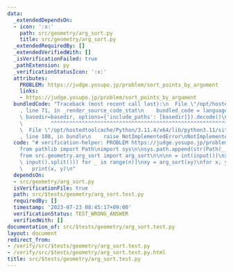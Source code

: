 ```yaml
---
data:
  _extendedDependsOn:
  - icon: ':x:'
    path: src/geometry/arg_sort.py
    title: src/geometry/arg_sort.py
  _extendedRequiredBy: []
  _extendedVerifiedWith: []
  _isVerificationFailed: true
  _pathExtension: py
  _verificationStatusIcon: ':x:'
  attributes:
    PROBLEM: https://judge.yosupo.jp/problem/sort_points_by_argument
    links:
    - https://judge.yosupo.jp/problem/sort_points_by_argument
  bundledCode: "Traceback (most recent call last):\n  File \"/opt/hostedtoolcache/Python/3.11.4/x64/lib/python3.11/site-packages/onlinejudge_verify/documentation/build.py\"\
    , line 71, in _render_source_code_stat\n    bundled_code = language.bundle(stat.path,\
    \ basedir=basedir, options={'include_paths': [basedir]}).decode()\n          \
    \         ^^^^^^^^^^^^^^^^^^^^^^^^^^^^^^^^^^^^^^^^^^^^^^^^^^^^^^^^^^^^^^^^^^^^^^^^^^^^^^^^^\n\
    \  File \"/opt/hostedtoolcache/Python/3.11.4/x64/lib/python3.11/site-packages/onlinejudge_verify/languages/python.py\"\
    , line 108, in bundle\n    raise NotImplementedError\nNotImplementedError\n"
  code: "# verification-helper: PROBLEM https://judge.yosupo.jp/problem/sort_points_by_argument\n\
    from pathlib import Path\nimport sys\n\nsys.path.append(str(Path(__file__).resolve().parent.parent.parent.parent))\n\
    from src.geometry.arg_sort import arg_sort\n\n\nn = int(input())\nxy = [list(map(int,\
    \ input().split())) for _ in range(n)]\nxy = arg_sort(xy)\nfor x, y in xy:\n \
    \   print(x, y)\n"
  dependsOn:
  - src/geometry/arg_sort.py
  isVerificationFile: true
  path: src/$tests/geometry/arg_sort.test.py
  requiredBy: []
  timestamp: '2023-07-23 08:45:17+09:00'
  verificationStatus: TEST_WRONG_ANSWER
  verifiedWith: []
documentation_of: src/$tests/geometry/arg_sort.test.py
layout: document
redirect_from:
- /verify/src/$tests/geometry/arg_sort.test.py
- /verify/src/$tests/geometry/arg_sort.test.py.html
title: src/$tests/geometry/arg_sort.test.py
---
```

